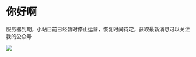 # 你好啊
服务器到期，小站目前已经暂时停止运营，恢复时间待定，获取最新消息可以关注我的公众号

![](https://s3.bmp.ovh/imgs/2022/05/12/267259f5bfd3f7ef.jpg)
